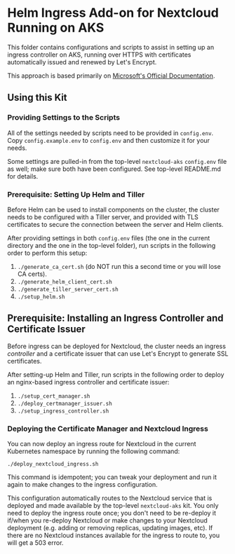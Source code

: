 # Helm Ingress Add-on for Nextcloud Running on AKS 
This folder contains configurations and scripts to assist in setting up an 
ingress controller on AKS, running over HTTPS with certificates automatically
issued and renewed by Let's Encrypt.

This approach is based primarily on 
[Microsoft's Official Documentation](https://docs.microsoft.com/en-us/azure/aks/ingress-tls).

## Using this Kit
### Providing Settings to the Scripts
All of the settings needed by scripts need to be provided in `config.env`.
Copy `config.example.env` to `config.env` and then customize it for your needs.

Some settings are pulled-in from the top-level `nextcloud-aks` `config.env` file 
as well; make sure both have been configured. See top-level README.md for details.

### Prerequisite: Setting Up Helm and Tiller
Before Helm can be used to install components on the cluster, the cluster needs
to be configured with a Tiller server, and provided with TLS certificates to
secure the connection between the server and Helm clients.

After providing settings in both `config.env` files (the one in the current 
directory and the one in the top-level folder), run scripts in the following 
order to perform this setup:
1. `./generate_ca_cert.sh` (do NOT run this a second time or you will lose CA certs).
2. `./generate_helm_client_cert.sh`
3. `./generate_tiller_server_cert.sh`
4. `./setup_helm.sh`

## Prerequisite: Installing an Ingress Controller and Certificate Issuer
Before ingress can be deployed for Nextcloud, the cluster needs an ingress 
_controller_ and a certificate issuer that can use Let's Encrypt to generate 
SSL certificates.

After setting-up Helm and Tiller, run scripts in the following order to 
deploy an nginx-based ingress controller and certificate issuer:

1. `./setup_cert_manager.sh`
2. `./deploy_certmanager_issuer.sh`
3. `./setup_ingress_controller.sh`

### Deploying the Certificate Manager and Nextcloud Ingress
You can now deploy an ingress route for Nextcloud in the current Kubernetes 
namespace by running the following command:

```
./deploy_nextcloud_ingress.sh
```

This command is idempotent; you can tweak your deployment and run it again to
make changes to the ingress configuration.

This configuration automatically routes to the Nextcloud service that is 
deployed and made available by the top-level `nextcloud-aks` kit. You only need
to deploy the ingress route once; you don't need to be re-deploy it if/when
you re-deploy Nextcloud or make changes to your Nextcloud deployment (e.g. 
adding or removing replicas, updating images, etc). If there are no Nextcloud
instances available for the ingress to route to, you will get a 503 error.
